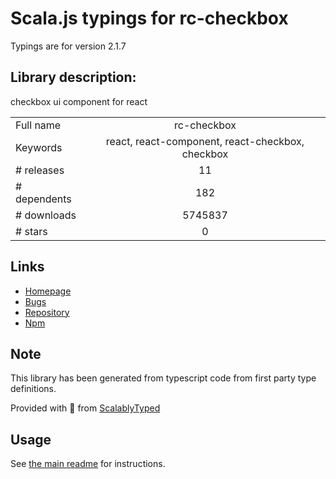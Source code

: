 
# Scala.js typings for rc-checkbox

Typings are for version 2.1.7

## Library description:
checkbox ui component for react

|                    |                 |
| ------------------ | :-------------: |
| Full name          | rc-checkbox |
| Keywords           | react, react-component, react-checkbox, checkbox |
| # releases         | 11 |
| # dependents       | 182 |
| # downloads        | 5745837 |
| # stars            | 0 |

## Links
- [Homepage](http://github.com/react-component/checkbox)
- [Bugs](http://github.com/react-component/checkbox/issues)
- [Repository](https://github.com/react-component/checkbox)
- [Npm](https://www.npmjs.com/package/rc-checkbox)
    


## Note
This library has been generated from typescript code from first party type definitions.

Provided with :purple_heart: from [ScalablyTyped](https://github.com/oyvindberg/ScalablyTyped)

## Usage
See [the main readme](../../readme.md) for instructions.


